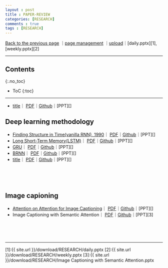 ```yaml
---
layout : post
title : PAPER-REVIEW
categories: [RESEARCH]
comments : true
tags : [RESEARCH]
---
```

[Back to the previous page](https://userdyk-github.github.io/Research.html) ｜<a href="https://github.com/userdyk-github/userdyk-github.github.io/blob/master/_posts/RESEARCH/2019-08-13-PAPER-REVIEW.md" target="_blank">page management</a> ｜<a href="https://github.com/userdyk-github/userdyk-github.github.io/tree/master/download/RESEARCH" target="_blank">upload</a>｜[daily.pptx][1], [weekly.pptx][2]<br>

---

## Contents
{:.no_toc}

* ToC
{:toc}

<hr class="division1">

- <span class='jb-medium'> <a href='' target="_blank">title</a>｜ <a href='' target="_blank">PDF</a>｜<a href="" target="_blank">Github</a>｜[PPT][]</span>


## **Deep learning methodology**
- <span class='jb-medium'> <a href='' target="_blank">Finding Structure in Time(vanilla RNN), 1990</a>｜ <a href='https://crl.ucsd.edu/~elman/Papers/fsit.pdf' target="_blank">PDF</a>｜<a href="" target="_blank">Github</a>｜[PPT][]</span>
- <span class='jb-medium'> <a href='' target="_blank">Long Short-Term Memory(LSTM)</a>｜ <a href='https://www.bioinf.jku.at/publications/older/2604.pdf' target="_blank">PDF</a>｜<a href="" target="_blank">Github</a>｜[PPT][]</span>
- <span class='jb-medium'> <a href='' target="_blank">GRU</a>｜ <a href='https://arxiv.org/pdf/1406.1078.pdf' target="_blank">PDF</a>｜<a href="" target="_blank">Github</a>｜[PPT][]</span>
- <span class='jb-medium'> <a href='' target="_blank">BRNN</a>｜ <a href='https://www.researchgate.net/publication/3316656_Bidirectional_recurrent_neural_networks' target="_blank">PDF</a>｜<a href="" target="_blank">Github</a>｜[PPT][]</span>
- <span class='jb-medium'> <a href='' target="_blank">title</a>｜ <a href='' target="_blank">PDF</a>｜<a href="" target="_blank">Github</a>｜[PPT][]</span>

<br><br><br>
## **Image capioning**

- <span class='jb-medium'> <a href='https://userdyk-github.github.io/research/PAPER-REVIEW-0003.html' target="_blank">Attention on Attention for Image Captioning</a>｜ <a href='https://arxiv.org/pdf/1908.06954.pdf' target="_blank">PDF</a>｜<a href="https://github.com/husthuaan/AoANet" target="_blank">Github</a>｜[PPT][]</span>
- <span class='jb-medium'>Image Captioning with Semantic Attention｜ <a href='https://www.cv-foundation.org/openaccess/content_cvpr_2016/papers/You_Image_Captioning_With_CVPR_2016_paper.pdf' target="_blank">PDF</a>｜<a href="" target="_blank">Github</a>｜[PPT][3]</span>



<br><br><br>
<hr class="division1">

[1]:{{ site.url }}/download/RESEARCH/daily.pptx
[2]:{{ site.url }}/download/RESEARCH/weekly.pptx
[3]:{{ site.url }}/download/RESEARCH/Image Captioning with Semantic Attention.pptx

